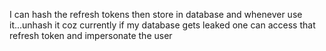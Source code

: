 I can hash the refresh tokens then store in database and whenever use it...unhash it
coz currently if my database gets leaked one can access that refresh token and impersonate the user